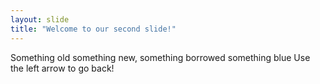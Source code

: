 ```yaml
---
layout: slide
title: "Welcome to our second slide!"
---
```

Something old something new, something borrowed something blue
Use the left arrow to go back!

